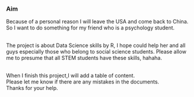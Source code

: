 ### Aim
Because of a personal reason I will leave the USA and come back to China. So I want to do something for my friend who is a psychology student. 

<br>The project is about Data Science skills by R, I hope could help her and all guys especially those who belong to social science students. Please allow me to presume that all STEM students have these skills, hahaha.

<br> When I finish this project,I will add a table of content.
<br> Please let me know if there are any mistakes in the documents.
<br> Thanks for your help.
